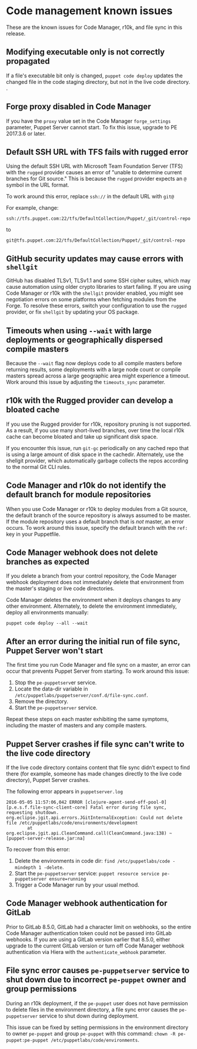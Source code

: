 # Code management known issues

These are the known issues for Code Manager, r10k, and file sync in this release.

## Modifying executable only is not correctly propagated

If a file's executable bit only is changed, `puppet code deploy` updates the changed file in the code staging directory, but not in the live code directory. .

## Forge proxy disabled in Code Manager

If you have the `proxy` value set in the Code Manager `forge_settings` parameter, Puppet Server cannot start. To fix this issue, upgrade to PE 2017.3.6 or later.

## **Default SSH URL with TFS fails with rugged error**

Using the default SSH URL with Microsoft Team Foundation Server \(TFS\) with the `rugged` provider causes an error of "unable to determine current branches for Git source." This is because the `rugged` provider expects an `@` symbol in the URL format.

To work around this error, replace `ssh://` in the default URL with `git@`

For example, change:

```
ssh://tfs.puppet.com:22/tfs/DefaultCollection/Puppet/_git/control-repo
```

to

```
git@tfs.puppet.com:22/tfs/DefaultCollection/Puppet/_git/control-repo
```

## GitHub security updates may cause errors with `shellgit`

GitHub has disabled TLSv1, TLSv1.1 and some SSH cipher suites, which may cause automation using older crypto libraries to start failing. If you are using Code Manager or r10k with the `shellgit` provider enabled, you might see negotiation errors on some platforms when fetching modules from the Forge. To resolve these errors, switch your configuration to use the `rugged` provider, or fix `shellgit` by updating your OS package.

## Timeouts when using `--wait` with large deployments or geographically dispersed compile masters

Because the `--wait` flag now deploys code to all compile masters before returning results, some deployments with a large node count or compile masters spread across a large geographic area might experience a timeout. Work around this issue by adjusting the `timeouts_sync` parameter.

## r10k with the Rugged provider can develop a bloated cache

If you use the Rugged provider for r10k, repository pruning is not supported. As a result, if you use many short-lived branches, over time the local r10k cache can become bloated and take up significant disk space.

If you encounter this issue, run `git-gc` periodically on any cached repo that is using a large amount of disk space in the cachedir. Alternately, use the shellgit provider, which automatically garbage collects the repos according to the normal Git CLI rules.

## Code Manager and r10k do not identify the default branch for module repositories

When you use Code Manager or r10k to deploy modules from a Git source, the default branch of the source repository is always assumed to be master. If the module repository uses a default branch that is *not* master, an error occurs. To work around this issue, specify the default branch with the `ref:` key in your Puppetfile.

## Code Manager webhook does not delete branches as expected

If you delete a branch from your control repository, the Code Manager webhook deployment does not immediately delete that environment from the master's staging or live code directories.

Code Manager deletes the environment when it deploys changes to any other environment. Alternately, to delete the environment immediately, deploy all environments manually:

```
puppet code deploy --all --wait
```

## After an error during the initial run of file sync, Puppet Server won't start

The first time you run Code Manager and file sync on a master, an error can occur that prevents Puppet Server from starting. To work around this issue:

1.  Stop the `pe-puppetserv`er service.
2.  Locate the data-dir variable in `/etc/puppetlabs/puppetserver/conf.d/file-sync.conf`.
3.  Remove the directory.
4.  Start the `pe-puppetserver` service.

Repeat these steps on each master exhibiting the same symptoms, including the master of masters and any compile masters.

## Puppet Server crashes if file sync can't write to the live code directory

If the live code directory contains content that file sync didn’t expect to find there \(for example, someone has made changes directly to the live code directory\), Puppet Server crashes.

The following error appears in `puppetserver.log`

```
2016-05-05 11:57:06,042 ERROR [clojure-agent-send-off-pool-0] [p.e.s.f.file-sync-client-core] Fatal error during file sync, requesting shutdown.
org.eclipse.jgit.api.errors.JGitInternalException: Could not delete file /etc/puppetlabs/code/environments/development
        at org.eclipse.jgit.api.CleanCommand.call(CleanCommand.java:138) ~[puppet-server-release.jar:na]
```

To recover from this error:

1.  Delete the environments in code dir: `find /etc/puppetlabs/code -mindepth 1 -delete`.
2.  Start the `pe-puppetserver` service: `puppet resource service pe-puppetserver ensure=running`
3.  Trigger a Code Manager run by your usual method.

## Code Manager webhook authentication for GitLab

Prior to GitLab 8.5.0, GitLab had a character limit on webhooks, so the entire Code Manager authentication token could not be passed into GitLab webhooks. If you are using a GitLab version earlier that 8.5.0, either upgrade to the current GitLab version or turn off Code Manager webhook authentication via Hiera with the `authenticate_webhook` parameter.

## File sync error causes `pe-puppetserver` service to shut down due to incorrect `pe-puppet` owner and group permissions

During an r10k deployment, if the `pe-puppet` user does not have permission to delete files in the environment directory, a file sync error causes the `pe-puppetserver` service to shut down during deployment.

This issue can be fixed by setting permissions in the environment directory to owner `pe-puppet` and group `pe-puppet` with this command: `chown -R pe-puppet:pe-puppet /etc/puppetlabs/code/environments`.

